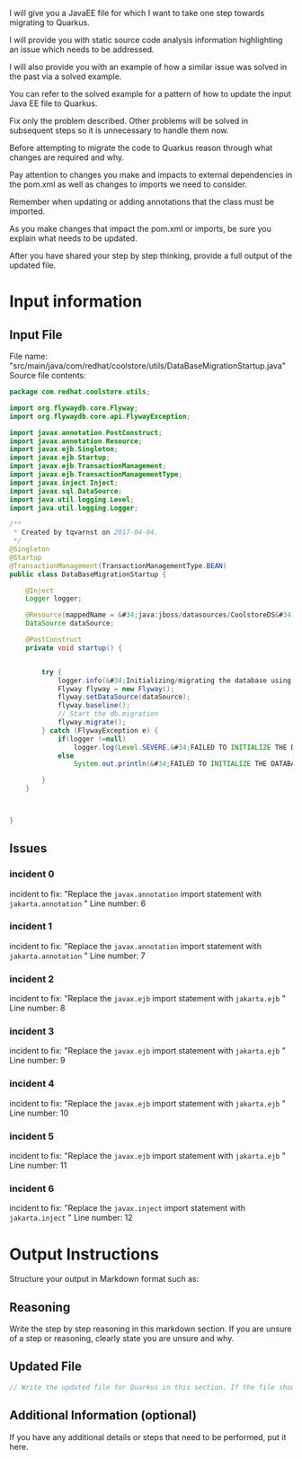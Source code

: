 I will give you a JavaEE file for which I want to take one step towards migrating to Quarkus.

I will provide you with static source code analysis information highlighting an issue which needs to be addressed.

I will also provide you with an example of how a similar issue was solved in the past via a solved example.

You can refer to the solved example for a pattern of how to update the input Java EE file to Quarkus.

Fix only the problem described. Other problems will be solved in subsequent steps so it is unnecessary to handle them now.

Before attempting to migrate the code to Quarkus reason through what changes are required and why.

Pay attention to changes you make and impacts to external dependencies in the pom.xml as well as changes to imports we need to consider.

Remember when updating or adding annotations that the class must be imported.

As you make changes that impact the pom.xml or imports, be sure you explain what needs to be updated.

After you have shared your step by step thinking, provide a full output of the updated file.

# Input information

## Input File

File name: "src/main/java/com/redhat/coolstore/utils/DataBaseMigrationStartup.java"
Source file contents:
```java
package com.redhat.coolstore.utils;

import org.flywaydb.core.Flyway;
import org.flywaydb.core.api.FlywayException;

import javax.annotation.PostConstruct;
import javax.annotation.Resource;
import javax.ejb.Singleton;
import javax.ejb.Startup;
import javax.ejb.TransactionManagement;
import javax.ejb.TransactionManagementType;
import javax.inject.Inject;
import javax.sql.DataSource;
import java.util.logging.Level;
import java.util.logging.Logger;

/**
 * Created by tqvarnst on 2017-04-04.
 */
@Singleton
@Startup
@TransactionManagement(TransactionManagementType.BEAN)
public class DataBaseMigrationStartup {

    @Inject
    Logger logger;

    @Resource(mappedName = &#34;java:jboss/datasources/CoolstoreDS&#34;)
    DataSource dataSource;

    @PostConstruct
    private void startup() {


        try {
            logger.info(&#34;Initializing/migrating the database using FlyWay&#34;);
            Flyway flyway = new Flyway();
            flyway.setDataSource(dataSource);
            flyway.baseline();
            // Start the db.migration
            flyway.migrate();
        } catch (FlywayException e) {
            if(logger !=null)
                logger.log(Level.SEVERE,&#34;FAILED TO INITIALIZE THE DATABASE: &#34; + e.getMessage(),e);
            else
                System.out.println(&#34;FAILED TO INITIALIZE THE DATABASE: &#34; + e.getMessage() + &#34; and injection of logger doesn&#39;t work&#34;);

        }
    }



}
```

## Issues

### incident 0
incident to fix: "Replace the `javax.annotation` import statement with `jakarta.annotation` "
Line number: 6
### incident 1
incident to fix: "Replace the `javax.annotation` import statement with `jakarta.annotation` "
Line number: 7
### incident 2
incident to fix: "Replace the `javax.ejb` import statement with `jakarta.ejb` "
Line number: 8
### incident 3
incident to fix: "Replace the `javax.ejb` import statement with `jakarta.ejb` "
Line number: 9
### incident 4
incident to fix: "Replace the `javax.ejb` import statement with `jakarta.ejb` "
Line number: 10
### incident 5
incident to fix: "Replace the `javax.ejb` import statement with `jakarta.ejb` "
Line number: 11
### incident 6
incident to fix: "Replace the `javax.inject` import statement with `jakarta.inject` "
Line number: 12

# Output Instructions
Structure your output in Markdown format such as:

## Reasoning
Write the step by step reasoning in this markdown section. If you are unsure of a step or reasoning, clearly state you are unsure and why.

## Updated File
```java
// Write the updated file for Quarkus in this section. If the file should be removed, make the content of the updated file a comment explaining it should be removed.
```

## Additional Information (optional)

If you have any additional details or steps that need to be performed, put it here.

